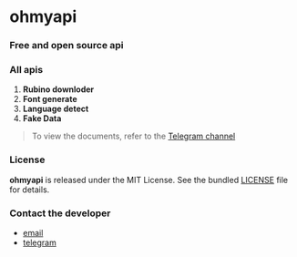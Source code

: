 # ohmyapi

### Free and open source api 


### All apis
1. __Rubino downloder__
2. __Font generate__
3. __Language detect__
4. __Fake Data__


> To view the documents, refer to the [Telegram channel](t.me/ohmyapi)


### License
__ohmyapi__ is released under the MIT License. See the bundled [LICENSE](https://github.com/metect/ohmyapi/blob/main/LICENSE) file for details.


### Contact the developer
- [email](dev.amirali.irvany@gmail.com)
- [telegram](t.me/ohmys_sh)
